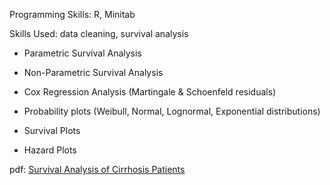 
Programming Skills: R, Minitab

Skills Used: data cleaning, survival analysis

- Parametric Survival Analysis

- Non-Parametric Survival Analysis

- Cox Regression Analysis (Martingale & Schoenfeld residuals)

- Probability plots (Weibull, Normal, Lognormal, Exponential distributions)
  
- Survival Plots

- Hazard Plots

pdf: [Survival Analysis of Cirrhosis Patients](https://github.com/user-attachments/files/18516185/STAT417_finalproj.pdf)
